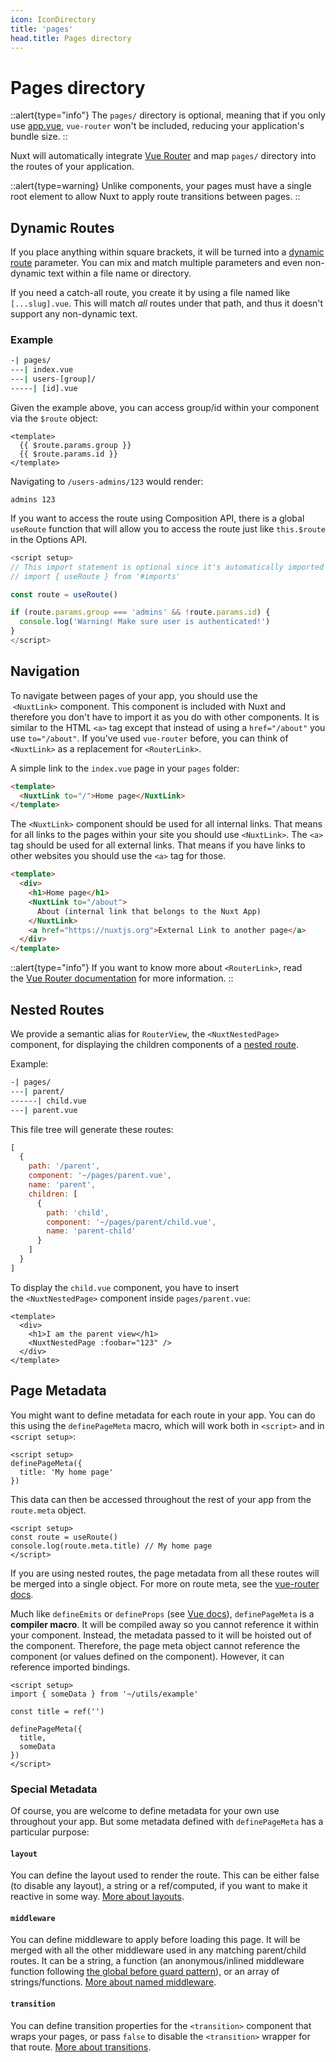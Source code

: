 ```yaml
---
icon: IconDirectory
title: 'pages'
head.title: Pages directory
---
```


# Pages directory

::alert{type="info"}
The `pages/` directory is optional, meaning that if you only use [app.vue](/docs/directory-structure/app), `vue-router` won't be included, reducing your application's bundle size.
::

Nuxt will automatically integrate [Vue Router](https://next.router.vuejs.org/) and map `pages/` directory into the routes of your application.

::alert{type=warning}
Unlike components, your pages must have a single root element to allow Nuxt to apply route transitions between pages.
::

## Dynamic Routes

If you place anything within square brackets, it will be turned into a [dynamic route](https://next.router.vuejs.org/guide/essentials/dynamic-matching.html) parameter. You can mix and match multiple parameters and even non-dynamic text within a file name or directory.

If you need a catch-all route, you create it by using a file named like `[...slug].vue`. This will match _all_ routes under that path, and thus it doesn't support any non-dynamic text.

### Example

```bash
-| pages/
---| index.vue
---| users-[group]/
-----| [id].vue
```

Given the example above, you can access group/id within your component via the `$route` object:

```vue
<template>
  {{ $route.params.group }}
  {{ $route.params.id }}
</template>
```

Navigating to `/users-admins/123` would render:

```text
admins 123
```

If you want to access the route using Composition API, there is a global `useRoute` function that will allow you to access the route just like `this.$route` in the Options API.

```js
<script setup>
// This import statement is optional since it's automatically imported by Nuxt.
// import { useRoute } from '#imports'

const route = useRoute()

if (route.params.group === 'admins' && !route.params.id) {
  console.log('Warning! Make sure user is authenticated!')
}
</script>
```

## Navigation

To navigate between pages of your app, you should use the  `<NuxtLink>` component. This component is included with Nuxt and therefore you don't have to import it as you do with other components. It is similar to the HTML `<a>` tag except that instead of using a `href="/about"` you use `to="/about"`. If you've used `vue-router` before, you can think of `<NuxtLink>` as a replacement for `<RouterLink>`.

A simple link to the `index.vue` page in your `pages` folder:

```html
<template>
  <NuxtLink to="/">Home page</NuxtLink>
</template>
```

The `<NuxtLink>` component should be used for all internal links. That means for all links to the pages within your site you should use `<NuxtLink>`. The `<a>` tag should be used for all external links. That means if you have links to other websites you should use the `<a>` tag for those.

```html
<template>
  <div>
    <h1>Home page</h1>
    <NuxtLink to="/about">
      About (internal link that belongs to the Nuxt App)
    </NuxtLink>
    <a href="https://nuxtjs.org">External Link to another page</a>
  </div>
</template>
```

::alert{type="info"}
If you want to know more about `<RouterLink>`, read the [Vue Router documentation](https://next.router.vuejs.org/api/#router-link) for more information.
::

## Nested Routes

We provide a semantic alias for `RouterView`, the `<NuxtNestedPage>` component, for displaying the children components of a [nested route](https://next.router.vuejs.org/guide/essentials/nested-routes.html).

Example:

```bash
-| pages/
---| parent/
------| child.vue
---| parent.vue
```

This file tree will generate these routes:

```js
[
  {
    path: '/parent',
    component: '~/pages/parent.vue',
    name: 'parent',
    children: [
      {
        path: 'child',
        component: '~/pages/parent/child.vue',
        name: 'parent-child'
      }
    ]
  }
]
```

To display the `child.vue` component, you have to insert the `<NuxtNestedPage>` component inside `pages/parent.vue`:

```html{}[pages/parent.vue]
<template>
  <div>
    <h1>I am the parent view</h1>
    <NuxtNestedPage :foobar="123" />
  </div>
</template>
```

## Page Metadata

You might want to define metadata for each route in your app. You can do this using the `definePageMeta` macro, which will work both in `<script>` and in `<script setup>`:

```vue
<script setup>
definePageMeta({
  title: 'My home page'
})
```

This data can then be accessed throughout the rest of your app from the `route.meta` object.

```vue
<script setup>
const route = useRoute()
console.log(route.meta.title) // My home page
</script>
```

If you are using nested routes, the page metadata from all these routes will be merged into a single object. For more on route meta, see the [vue-router docs](https://next.router.vuejs.org/guide/advanced/meta.html#route-meta-fields).

Much like `defineEmits` or `defineProps` (see [Vue docs](https://v3.vuejs.org/api/sfc-script-setup.html#defineprops-and-defineemits)), `definePageMeta` is a **compiler macro**. It will be compiled away so you cannot reference it within your component. Instead, the metadata passed to it will be hoisted out of the component. Therefore, the page meta object cannot reference the component (or values defined on the component). However, it can reference imported bindings.

```vue
<script setup>
import { someData } from '~/utils/example'

const title = ref('')

definePageMeta({
  title,
  someData
})
</script>
```

### Special Metadata

Of course, you are welcome to define metadata for your own use throughout your app. But some metadata defined with `definePageMeta` has a particular purpose:

#### `layout`

You can define the layout used to render the route. This can be either false (to disable any layout), a string or a ref/computed, if you want to make it reactive in some way. [More about layouts](/docs/directory-structure/layouts).

#### `middleware`

You can define middleware to apply before loading this page. It will be merged with all the other middleware used in any matching parent/child routes. It can be a string, a function (an anonymous/inlined middleware function following [the global before guard pattern](https://router.vuejs.org/guide/advanced/navigation-guards.html#global-before-guards)), or an array of strings/functions. [More about named middleware](/docs/directory-structure/middleware).

#### `transition`

You can define transition properties for the `<transition>` component that wraps your pages, or pass `false` to disable the `<transition>` wrapper for that route. [More about transitions](https://v3.vuejs.org/guide/transitions-overview.html).
